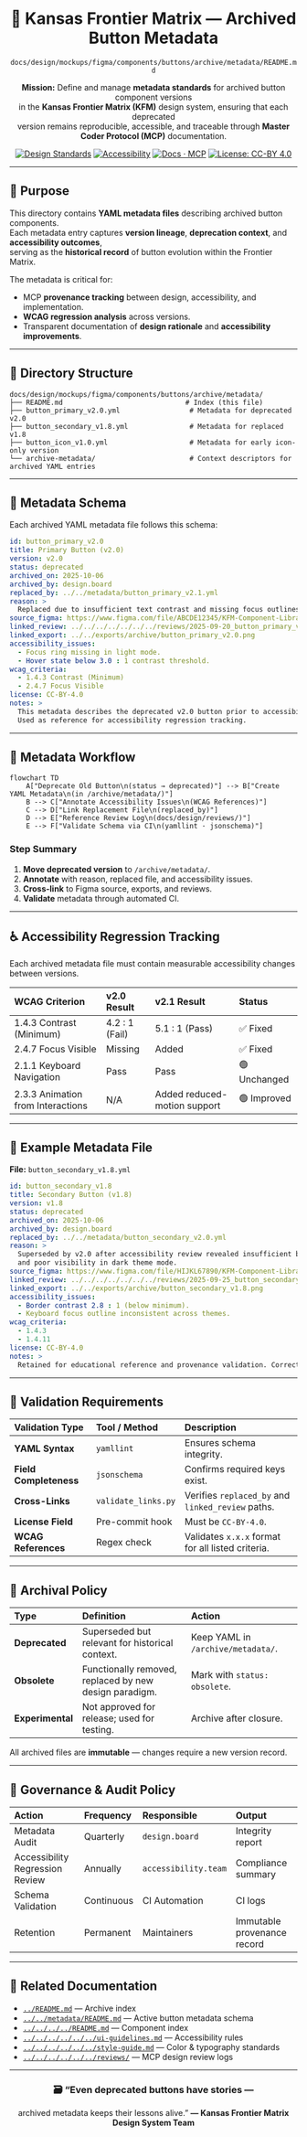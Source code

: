 <div align="center">

# 🧾 Kansas Frontier Matrix — Archived Button Metadata  
`docs/design/mockups/figma/components/buttons/archive/metadata/README.md`

**Mission:** Define and manage **metadata standards** for archived button component versions  
in the **Kansas Frontier Matrix (KFM)** design system, ensuring that each deprecated  
version remains reproducible, accessible, and traceable through **Master Coder Protocol (MCP)** documentation.

[![Design Standards](https://img.shields.io/badge/Design-Human%20Centered-orange)](../../../../../../)
[![Accessibility](https://img.shields.io/badge/Accessibility-WCAG%202.1%20AA-yellow)](../../../../../../)
[![Docs · MCP](https://img.shields.io/badge/Docs-MCP-blue)](../../../../../../../)
[![License: CC-BY 4.0](https://img.shields.io/badge/License-CC--BY%204.0-green)](../../../../../../../../LICENSE)

</div>

---

## 🎯 Purpose

This directory contains **YAML metadata files** describing archived button components.  
Each metadata entry captures **version lineage**, **deprecation context**, and **accessibility outcomes**,  
serving as the **historical record** of button evolution within the Frontier Matrix.

The metadata is critical for:
- MCP **provenance tracking** between design, accessibility, and implementation.  
- **WCAG regression analysis** across versions.  
- Transparent documentation of **design rationale** and **accessibility improvements**.  

---

## 🧭 Directory Structure

```text
docs/design/mockups/figma/components/buttons/archive/metadata/
├── README.md                              # Index (this file)
├── button_primary_v2.0.yml                 # Metadata for deprecated v2.0
├── button_secondary_v1.8.yml               # Metadata for replaced v1.8
├── button_icon_v1.0.yml                    # Metadata for early icon-only version
└── archive-metadata/                       # Context descriptors for archived YAML entries
````

---

## 🧩 Metadata Schema

Each archived YAML metadata file follows this schema:

```yaml
id: button_primary_v2.0
title: Primary Button (v2.0)
version: v2.0
status: deprecated
archived_on: 2025-10-06
archived_by: design.board
replaced_by: ../../metadata/button_primary_v2.1.yml
reason: >
  Replaced due to insufficient text contrast and missing focus outlines.
source_figma: https://www.figma.com/file/ABCDE12345/KFM-Component-Library?node-id=98%3A150
linked_review: ../../../../../../../reviews/2025-09-20_button_primary_v2.0.md
linked_export: ../../exports/archive/button_primary_v2.0.png
accessibility_issues:
  - Focus ring missing in light mode.
  - Hover state below 3.0 : 1 contrast threshold.
wcag_criteria:
  - 1.4.3 Contrast (Minimum)
  - 2.4.7 Focus Visible
license: CC-BY-4.0
notes: >
  This metadata describes the deprecated v2.0 button prior to accessibility fixes in v2.1.
  Used as reference for accessibility regression tracking.
```

---

## 🧮 Metadata Workflow

```mermaid
flowchart TD
    A["Deprecate Old Button\n(status → deprecated)"] --> B["Create YAML Metadata\n(in /archive/metadata/)"]
    B --> C["Annotate Accessibility Issues\n(WCAG References)"]
    C --> D["Link Replacement File\n(replaced_by)"]
    D --> E["Reference Review Log\n(docs/design/reviews/)"]
    E --> F["Validate Schema via CI\n(yamllint · jsonschema)"]
```

<!-- END OF MERMAID -->

### Step Summary

1. **Move deprecated version** to `/archive/metadata/`.
2. **Annotate** with reason, replaced file, and accessibility issues.
3. **Cross-link** to Figma source, exports, and reviews.
4. **Validate** metadata through automated CI.

---

## ♿ Accessibility Regression Tracking

Each archived metadata file must contain measurable accessibility changes between versions.

| WCAG Criterion                    | v2.0 Result    | v2.1 Result                  | Status       |
| :-------------------------------- | :------------- | :--------------------------- | :----------- |
| 1.4.3 Contrast (Minimum)          | 4.2 : 1 (Fail) | 5.1 : 1 (Pass)               | ✅ Fixed      |
| 2.4.7 Focus Visible               | Missing        | Added                        | ✅ Fixed      |
| 2.1.1 Keyboard Navigation         | Pass           | Pass                         | 🟢 Unchanged |
| 2.3.3 Animation from Interactions | N/A            | Added reduced-motion support | 🟢 Improved  |

---

## 🧩 Example Metadata File

**File:** `button_secondary_v1.8.yml`

```yaml
id: button_secondary_v1.8
title: Secondary Button (v1.8)
version: v1.8
status: deprecated
archived_on: 2025-10-06
archived_by: design.board
replaced_by: ../../metadata/button_secondary_v2.0.yml
reason: >
  Superseded by v2.0 after accessibility review revealed insufficient border contrast
  and poor visibility in dark theme mode.
source_figma: https://www.figma.com/file/HIJKL67890/KFM-Component-Library?node-id=210%3A450
linked_review: ../../../../../../../reviews/2025-09-25_button_secondary_v1.8.md
linked_export: ../../exports/archive/button_secondary_v1.8.png
accessibility_issues:
  - Border contrast 2.8 : 1 (below minimum).
  - Keyboard focus outline inconsistent across themes.
wcag_criteria:
  - 1.4.3
  - 1.4.11
license: CC-BY-4.0
notes: >
  Retained for educational reference and provenance validation. Corrected in v2.0 redesign.
```

---

## 🧾 Validation Requirements

| Validation Type        | Tool / Method       | Description                                       |
| :--------------------- | :------------------ | :------------------------------------------------ |
| **YAML Syntax**        | `yamllint`          | Ensures schema integrity.                         |
| **Field Completeness** | `jsonschema`        | Confirms required keys exist.                     |
| **Cross-Links**        | `validate_links.py` | Verifies `replaced_by` and `linked_review` paths. |
| **License Field**      | Pre-commit hook     | Must be `CC-BY-4.0`.                              |
| **WCAG References**    | Regex check         | Validates `x.x.x` format for all listed criteria. |

---

## 🧠 Archival Policy

| Type             | Definition                                             | Action                             |
| :--------------- | :----------------------------------------------------- | :--------------------------------- |
| **Deprecated**   | Superseded but relevant for historical context.        | Keep YAML in `/archive/metadata/`. |
| **Obsolete**     | Functionally removed, replaced by new design paradigm. | Mark with `status: obsolete`.      |
| **Experimental** | Not approved for release; used for testing.            | Archive after closure.             |

All archived files are **immutable** — changes require a new version record.

---

## 🧩 Governance & Audit Policy

| Action                          | Frequency  | Responsible          | Output                      |
| :------------------------------ | :--------- | :------------------- | :-------------------------- |
| Metadata Audit                  | Quarterly  | `design.board`       | Integrity report            |
| Accessibility Regression Review | Annually   | `accessibility.team` | Compliance summary          |
| Schema Validation               | Continuous | CI Automation        | CI logs                     |
| Retention                       | Permanent  | Maintainers          | Immutable provenance record |

---

## 🧩 Related Documentation

* [`../README.md`](../README.md) — Archive index
* [`../../metadata/README.md`](../../metadata/README.md) — Active button metadata schema
* [`../../../../README.md`](../../../../README.md) — Component index
* [`../../../../../../ui-guidelines.md`](../../../../../../ui-guidelines.md) — Accessibility rules
* [`../../../../../../style-guide.md`](../../../../../../style-guide.md) — Color & typography standards
* [`../../../../../../reviews/`](../../../../../../reviews/) — MCP design review logs

---

<div align="center">

### 🗃️ “Even deprecated buttons have stories —

archived metadata keeps their lessons alive.”
**— Kansas Frontier Matrix Design System Team**

</div>
